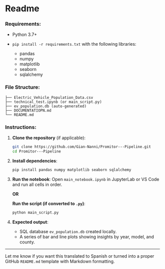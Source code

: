 # Readme

### Requirements:

* Python 3.7+
* `pip install -r requirements.txt` with the following libraries:

  * pandas
  * numpy
  * matplotlib
  * seaborn
  * sqlalchemy

### File Structure:

```
├── Electric_Vehicle_Population_Data.csv
├── technical_test.ipynb (or main_script.py)
├── ev_population.db (auto-generated)
├── DOCUMENTATIOPN.md
└── README.md
```

### Instructions:

1. **Clone the repository** (if applicable):

   ```bash
   git clone https://github.com/Gian-Nanni/Promitor---Pipeline.git
   cd Promitor---Pipeline
   ```

2. **Install dependencies**:

   ```bash
   pip install pandas numpy matplotlib seaborn sqlalchemy
   ```

3. **Run the notebook**:
   Open `main_notebook.ipynb` in JupyterLab or VS Code and run all cells in order.

   **OR**

   **Run the script (if converted to `.py`)**:

   ```bash
   python main_script.py
   ```

4. **Expected output**:

   * SQL database `ev_population.db` created locally.
   * A series of bar and line plots showing insights by year, model, and county.

---

Let me know if you want this translated to Spanish or turned into a proper GitHub `README.md` template with Markdown formatting.
